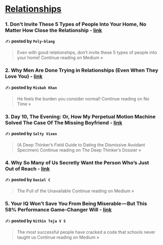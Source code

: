 
<h1><a href=https://medium.com/tag/relationships/recommended target="_blank" rel="noopener noreferrer">Relationships</a></h1>
<h3>1. Don’t Invite These 5 Types of People Into Your Home, No Matter How Close the Relationship - <a href="https://medium.com/@poly789blang/dont-invite-these-5-types-of-people-into-your-home-no-matter-how-close-the-relationship-3fe425874c1d?source=rss------relationships-5" target="_blank" rel="noopener noreferrer">link</a></h3>

✍️ **posted by `Poly-blang`**

<blockquote>Even with good relationships, don’t invite these 5 types of people into your home!
Continue reading on Medium »</blockquote>

<h3>2. Why Men Are Done Trying in Relationships (Even When They Love You) - <a href="https://medium.com/no-time/why-men-are-done-trying-in-relationships-even-when-they-love-you-6d0c14a39fbe?source=rss------relationships-5" target="_blank" rel="noopener noreferrer">link</a></h3>

✍️ **posted by `Misbah Khan`**

<blockquote>He feels the burden you consider normal!
Continue reading on No Time »</blockquote>

<h3>3. Day 10, The Evening: Or, How My Perpetual Motion Machine Solved The Case Of The Missing Boyfriend - <a href="https://medium.com/the-deep-thinkers-dossier/day-10-the-evening-or-how-my-perpetual-motion-machine-solved-the-case-of-the-missing-boyfriend-42c57bbf6588?source=rss------relationships-5" target="_blank" rel="noopener noreferrer">link</a></h3>

✍️ **posted by `Salty Vixen`**

<blockquote>(A Deep Thinker’s Field Guide to Dating the Dismissive Avoidant Specimen)
Continue reading on The Deep Thinker’s Dossier »</blockquote>

<h3>4. Why So Many of Us Secretly Want the Person Who’s Just Out of Reach - <a href="https://medium.com/@daniel.castroworks/why-so-many-of-us-secretly-want-the-person-whos-just-out-of-reach-74daa9c6cf59?source=rss------relationships-5" target="_blank" rel="noopener noreferrer">link</a></h3>

✍️ **posted by `Daniel C`**

<blockquote>The Pull of the Unavailable
Continue reading on Medium »</blockquote>

<h3>5. Your IQ Won’t Save You From Being Miserable — But This 58% Performance Game-Changer Will - <a href="https://medium.com/@nithinteja627/your-iq-wont-save-you-from-being-miserable-but-this-58-performance-game-changer-will-136d9f31fcaf?source=rss------relationships-5" target="_blank" rel="noopener noreferrer">link</a></h3>

✍️ **posted by `Nithin Teja V S`**

<blockquote>The most successful people have cracked a code that schools never taught us
Continue reading on Medium »</blockquote>

